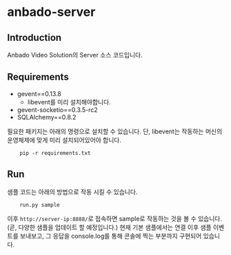 anbado-server
=============

## Introduction
Anbado Video Solution의 Server 소스 코드입니다.

## Requirements
* gevent==0.13.8
	* libevent를 미리 설치해야합니다.
* gevent-socketio==0.3.5-rc2
* SQLAlchemy==0.8.2

필요한 패키지는 아래의 명령으로 설치할 수 있습니다. 단, libevent는 작동하는 머신의 운영체제에 맞게 미리 설치되어있어야 합니다.

		pip -r requirements.txt		

## Run

샘플 코드는 아래의 방법으로 작동 시킬 수 있습니다.

		run.py sample
		
이후 `http://server-ip:8888/`로 접속하면 sample로 작동하는 것을 볼 수 있습니다. (곧, 다양한 샘플을 업데이트 할 예정입니다.)
현재 기본 샘플에서는 연결 이후 샘플 이벤트를 보내보고, 그 응답을 console.log를 통해 콘솔에 찍는 부분까지 구현되어 있습니다.
